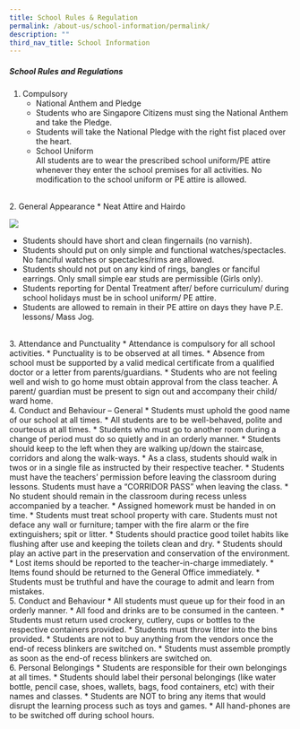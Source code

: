 ```yaml
---
title: School Rules & Regulation
permalink: /about-us/school-information/permalink/
description: ""
third_nav_title: School Information
---
```

##### School Rules and Regulations

1.  Compulsory
    *   National Anthem and Pledge
    *   Students who are Singapore Citizens must sing the National Anthem and take the Pledge.
    *   Students will take the National Pledge with the right fist placed over the heart.
    *   School Uniform  
        All students are to wear the prescribed school uniform/PE attire whenever they enter the school premises for all activities. No modification to the school uniform or PE attire is allowed.
<br>
2.  General Appearance
    *   Neat Attire and Hairdo

![](https://staging.d2u1zetbqqqiby.amplifyapp.com/images/appearance.png)

*   Students should have short and clean fingernails (no varnish).
*   Students should put on only simple and functional watches/spectacles. No fanciful watches or spectacles/rims are allowed.
*   Students should not put on any kind of rings, bangles or fanciful earrings. Only small simple ear studs are permissible (Girls only).
*   Students reporting for Dental Treatment after/ before curriculum/ during school holidays must be in school uniform/ PE attire.
*   Students are allowed to remain in their PE attire on days they have P.E. lessons/ Mass Jog.
<br>
3.  Attendance and Punctuality
*   Attendance is compulsory for all school activities.
*   Punctuality is to be observed at all times.
*   Absence from school must be supported by a valid medical certificate from a qualified doctor or a letter from parents/guardians.
*   Students who are not feeling well and wish to go home must obtain approval from the class teacher. A parent/ guardian must be present to sign out and accompany their child/ ward home.
<br>
4.  Conduct and Behaviour – General
    *   Students must uphold the good name of our school at all times.
    *   All students are to be well-behaved, polite and courteous at all times.
    *   Students who must go to another room during a change of period must do so quietly and in an orderly manner.
    *   Students should keep to the left when they are walking up/down the staircase, corridors and along the walk-ways.
    *   As a class, students should walk in twos or in a single file as instructed by their respective teacher.
    *   Students must have the teachers’ permission before leaving the classroom during lessons. Students must have a “CORRIDOR PASS” when leaving the class.
    *   No student should remain in the classroom during recess unless accompanied by a teacher.
    *   Assigned homework must be handed in on time.
    *   Students must treat school property with care. Students must not deface any wall or furniture; tamper with the fire alarm or the fire extinguishers; spit or litter.
    *   Students should practice good toilet habits like flushing after use and keeping the toilets clean and dry.
    *   Students should play an active part in the preservation and conservation of the environment.
    *   Lost items should be reported to the teacher-in-charge immediately.
    *   Items found should be returned to the General Office immediately.
    *   Students must be truthful and have the courage to admit and learn from mistakes.
<br>
5.  Conduct and Behaviour
    *   All students must queue up for their food in an orderly manner.
    *   All food and drinks are to be consumed in the canteen.
    *   Students must return used crockery, cutlery, cups or bottles to the respective containers provided.
    *   Students must throw litter into the bins provided.
    *   Students are not to buy anything from the vendors once the end-of recess blinkers are switched on.
    *   Students must assemble promptly as soon as the end-of recess blinkers are switched on.
<br>
6.  Personal Belongings
    *   Students are responsible for their own belongings at all times.
    *   Students should label their personal belongings (like water bottle, pencil case, shoes, wallets, bags, food containers, etc) with their names and classes.
    *   Students are NOT to bring any items that would disrupt the learning process such as toys and games.
    *   All hand-phones are to be switched off during school hours.
